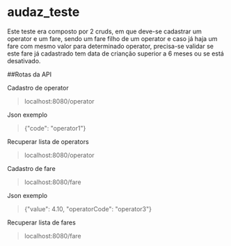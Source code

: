 # audaz_teste

Este teste era composto por 2 cruds, em que deve-se cadastrar um operator e um fare, sendo um fare filho de um operator
e caso já haja um fare com mesmo valor para determinado operator, precisa-se validar se este fare já cadastrado tem data de crianção
superior a 6 meses ou se está desativado.

##Rotas da API

Cadastro de operator 

>    localhost:8080/operator
    
Json exemplo

>   {"code": "operator1"}

Recuperar lista de operators

>   localhost:8080/operator

Cadastro de fare

>   localhost:8080/fare

Json exemplo

>   {"value": 4.10, "operatorCode": "operator3"}

Recuperar lista de fares

>   localhost:8080/fare
